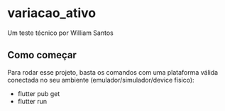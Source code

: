 # variacao_ativo

Um teste técnico por William Santos

## Como começar

Para rodar esse projeto, basta os comandos com uma plataforma válida conectada no seu ambiente (emulador/simulador/device físico):
- flutter pub get
- flutter run
